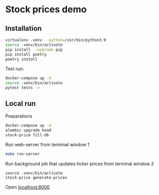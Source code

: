 # Stock prices demo

## Installation
```bash
virtualenv .venv --python=/usr/bin/python3.9
source .venv/bin/activate
pip install --upgrade pip
pip install poetry
poetry install
```

Test run:
```bash
docker-compose up -d
source .venv/bin/activate
pytest tests -v
```

## Local run

Preparations
```bash
docker-compose up -d
alembic upgrade head
stock-price fill-db
```

Run web-server from terminal window 1
```bash
make run-server
```

Run background job that updates ticker prices from terminal window 2
```
source .venv/bin/activate
stock-price generate-prices
```

Open [localhost:8000](localhost:8000)
